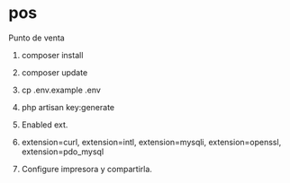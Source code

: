 # pos
Punto de venta
1. composer install
2. composer update
3. cp .env.example .env 
4. php artisan key:generate

5. Enabled ext.
6. extension=curl, extension=intl, extension=mysqli, extension=openssl, extension=pdo_mysql
7. Configure impresora y compartirla.
